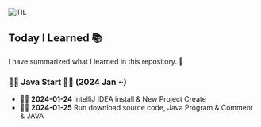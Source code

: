 ![TIL](https://capsule-render.vercel.app/api?type=waving&height=200&text=Welcome!&fontAlign=80&fontAlignY=40&color=gradient)
## Today I Learned 📚

I have summarized what I learned in this repository. 📖 

### 👨‍💻 Java Start 👨‍💻 (2024 Jan ~)

- **👨‍💻** **2024-01-24** IntelliJ IDEA install & New Project Create
- **👨‍💻** **2024-01-25** Run download source code, Java Program & Comment & JAVA
